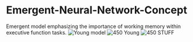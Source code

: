 # Emergent-Neural-Network-Concept
Emergent model emphasizing the importance of working memory within executive function tasks. 
![Young model](https://user-images.githubusercontent.com/31298831/55293620-3aa74880-53ad-11e9-93ba-e9998c2f9eb0.gif)
![450 Young](https://user-images.githubusercontent.com/31298831/55293624-4430b080-53ad-11e9-9635-22977015f26d.JPG)
![450 STUFF](https://user-images.githubusercontent.com/31298831/55293638-704c3180-53ad-11e9-88de-93ab73023893.JPG)
